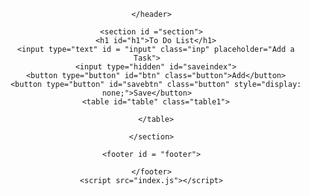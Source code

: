 
<html lang="en">
<head>
    <meta charset="UTF-8">
    <meta http-equiv="X-UA-Compatible" content="IE=edge">
    <meta name="viewport" content="width=device-width, initial-scale=1.0">
    <link rel="stylesheet" href="index.css">
    <title>To-do List</title>
</head>
<body>
  <main id="main"> 
      <header id="header">

      </header>

      <section id ="section">
        <h1 id="h1">To Do List</h1>
        <input type="text" id = "input" class="inp" placeholder="Add a Task">
        <input type="hidden" id="saveindex">
        <button type="button" id="btn" class="button">Add</button>
        <button type="button" id="savebtn" class="button" style="display: none;">Save</button>
        <table id="table" class="table1">
         
        </table>

      </section>

      <footer id = "footer">

      </footer>
      <script src="index.js"></script>
  </main>  
</body>
</html>
